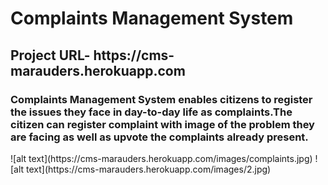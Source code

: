 # Complaints Management System
<h2>Project URL- https://cms-marauders.herokuapp.com</h2>
 <h3>Complaints Management System enables citizens to register the issues they face in day-to-day life as complaints.The citizen can register complaint with image of the problem they are facing as well as upvote the complaints already present.</h3>
  ![alt text](https://cms-marauders.herokuapp.com/images/complaints.jpg)
 ![alt text](https://cms-marauders.herokuapp.com/images/2.jpg)
